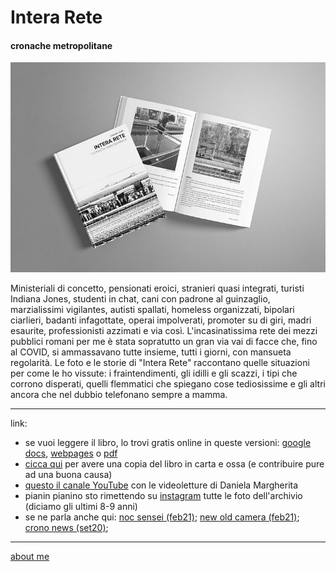 # Intera Rete  
#### cronache metropolitane   


[![](/IR-facsimile-libro.jpg "Intera Rete - bozza")](https://docs.google.com/document/d/e/2PACX-1vQRwiANaom26EhtbYZtutYeL-2fAjymjrPLMVab8JFhXCJS-6tZhbRlzBT5uN64oruOdjbD5KI3Oofl/pub)

Ministeriali di concetto, pensionati eroici, stranieri quasi integrati, turisti Indiana Jones, studenti in chat, cani con padrone al guinzaglio, marzialissimi vigilantes, autisti spallati, homeless organizzati, bipolari ciarlieri, badanti infagottate, operai impolverati, promoter su di giri, madri esaurite, professionisti azzimati e via così. 
L'incasinatissima rete dei mezzi pubblici romani per me è stata sopratutto un gran via vai di facce che, fino al COVID, si ammassavano tutte insieme, tutti i giorni, con mansueta regolarità. 
Le foto e le storie di "Intera Rete" raccontano quelle situazioni per come le ho vissute: i fraintendimenti, gli idilli e gli scazzi, i tipi che corrono disperati, quelli flemmatici che spiegano cose tediosissime e gli altri ancora che nel dubbio telefonano sempre a mamma.  

---  
link: 
- se vuoi leggere il libro, lo trovi gratis online in queste versioni: [google docs](https://docs.google.com/document/d/1PV7WbbdWiHOb4LGqKyP_v74guc3X_x8mVvlGyGiRBqY/edit?usp=sharing), [webpages](https://docs.google.com/document/d/e/2PACX-1vQRwiANaom26EhtbYZtutYeL-2fAjymjrPLMVab8JFhXCJS-6tZhbRlzBT5uN64oruOdjbD5KI3Oofl/pub) o [pdf](https://www.dropbox.com/s/1da00681sc3lmqb/interarete-2nd-edition.pdf?dl=0) 
- [cicca qui](/interarete-2nd-edition.md) per avere una copia del libro in carta e ossa (e contribuire pure ad una buona causa)  
- [questo il canale YouTube](https://www.youtube.com/channel/UC8B2bq3VdPtSeLzryWwNAlQ) con le videoletture di Daniela Margherita 
- pianin pianino sto rimettendo su [instagram](https://www.instagram.com/InteraRete/) tutte le foto dell'archivio (diciamo gli ultimi 8-9 anni)    
- se ne parla anche qui:  [noc sensei (feb21)](https://www.nocsensei.com/lente/talenti/admin4914/quattro-splendidi-libri/); [new old camera (feb21)](https://youtu.be/liLdrN-OhoY); [crono news (set20)](https://crono.news/Y:2020/M:07/D:31/h:20/m:38/s:25/claudio-gatti-storie-metropolitane-di-pendolarismo-quotidiano/?fbclid=IwAR0_44grhOo38E2FiM1h5a4exzcAlRjKYoysokIDaypL9k7MBgGVaRpRAw4);
   
---    
[about me](https://about.me/cacioman)  

